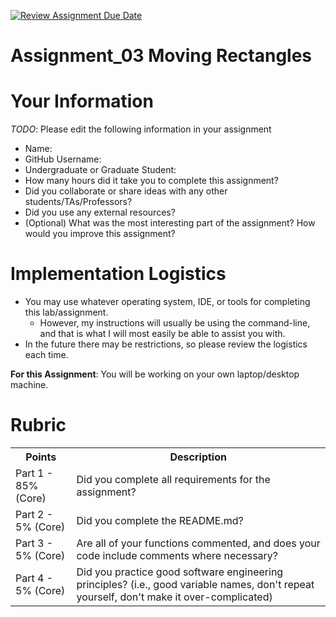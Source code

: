 [![Review Assignment Due Date](https://classroom.github.com/assets/deadline-readme-button-22041afd0340ce965d47ae6ef1cefeee28c7c493a6346c4f15d667ab976d596c.svg)](https://classroom.github.com/a/_ks9Qlpr)
# Assignment_03 Moving Rectangles

# Your Information

*TODO*: Please edit the following information in your assignment

* Name:
* GitHub Username:
* Undergraduate or Graduate Student:
* How many hours did it take you to complete this assignment?
* Did you collaborate or share ideas with any other students/TAs/Professors?
* Did you use any external resources?
* (Optional) What was the most interesting part of the assignment? How would you improve this assignment?

# Implementation Logistics

- You may use whatever operating system, IDE, or tools for completing this lab/assignment.
	- However, my instructions will usually be using the command-line, and that is what I will most easily be able to assist you with.
- In the future there may be restrictions, so please review the logistics each time.

**For this Assignment**: You will be working on your own laptop/desktop machine.

# Rubric

<table>
  <tbody>
    <tr>
      <th>Points</th>
      <th align="center">Description</th>
    </tr>
    <tr>
      <td>Part 1 - 85% (Core)</td>
      <td align="left">Did you complete all requirements for the assignment?</td>
    </tr>
    <tr>
      <td>Part 2 - 5% (Core)</td>
      <td align="left">Did you complete the README.md?</td>
    </tr>
    <tr>
      <td>Part 3 - 5% (Core)</td>
      <td align="left">Are all of your functions commented, and does your code include comments where necessary?</td>
    </tr>
    <tr>
      <td>Part 4 - 5% (Core)</td>
      <td align="left">Did you practice good software engineering principles? (i.e., good variable names, don't repeat yourself, don't make it over-complicated)</td>
    </tr>
  </tbody>
</table>
